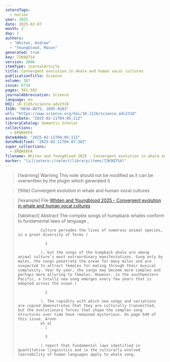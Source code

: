 ```yaml
---
zoteroTags:
  - notion
year: 2025
date: 2025-02-07
month: 2
day: 7
authors:
  - "Whiten, Andrew"
  - "Youngblood, Mason"
generated: true
key: 72K9Q7S4
version: 2046
itemType: journalArticle
title: Convergent evolution in whale and human vocal cultures
publicationTitle: Science
volume: 387
issue: 6734
pages: 581-582
journalAbbreviation: Science
language: en
DOI: 10.1126/science.adv2318
ISSN: "0036-8075, 1095-9203"
url: "https://www.science.org/doi/10.1126/science.adv2318"
accessDate: "2025-02-11T04:05:11Z"
libraryCatalog: Semantic Scholar
collections:
  - ERQKEKFA
dateAdded: "2025-02-11T04:05:11Z"
dateModified: "2025-02-11T04:07:38Z"
super_collections:
  - ERQKEKFA
filename: Whiten and Youngblood 2025 - Convergent evolution in whale and human vocal cultures
marker: "[🇿](zotero://select/library/items/72K9Q7S4)"
---
```


>[!warning] Warning
> This note should not be modified as it can be overwritten by the plugin which generated it

> [!title] Convergent evolution in whale and human vocal cultures

> [!example] File
> [Whiten and Youngblood 2025 - Convergent evolution in whale and human vocal cultures](Whiten%20and%20Youngblood%202025%20-%20Convergent%20evolution%20in%20whale%20and%20human%20vocal%20cultures.pdf)

> [!abstract] Abstract
> The complex songs of humpback whales conform to fundamental laws of language
>           , 
>             
>               Culture pervades the lives of numerous animal species, in a great diversity of forms (
>               
>                 1
>               
>               ), but the songs of the humpback whale are among animal culture’s most extraordinary manifestations. Sung only by males, the songs penetrate the ocean for many miles and are suspected to attract females for mating through their musical complexity. Year by year, the songs may become more complex and perhaps more alluring to females. However, in the southwestern Pacific, a totally new song emerges every few years that is adopted across the ocean (
>               
>                 2
>               
>               ). The rapidity with which new songs and variations are copied demonstrates that they are culturally transmitted, but the evolutionary forces that shape the complex song structures over time have remained mysterious. On page 649 of this issue, Arnon
>               et al
>               . (
>               
>                 3
>               
>               ) report that fundamental laws identified in quantitative linguistics and in the culturally evolved learnability of human languages apply to whale song.

